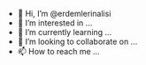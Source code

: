 - 👋 Hi, I’m @erdemlerinalisi
- 👀 I’m interested in ...
- 🌱 I’m currently learning ...
- 💞️ I’m looking to collaborate on ...
- 📫 How to reach me ...

<!---
erdemlerinalisi/erdemlerinalisi is a ✨ special ✨ repository because its `README.md` (this file) appears on your GitHub profile.
You can click the Preview link to take a look at your changes.
--->
